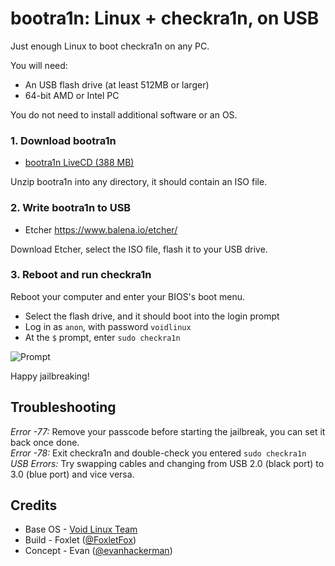 bootra1n: Linux + checkra1n, on USB
===================================
Just enough Linux to boot checkra1n on any PC.

You will need:
- An USB flash drive (at least 512MB or larger)
- 64-bit AMD or Intel PC

You do not need to install additional software or an OS.

### 1. Download bootra1n
- [bootra1n LiveCD (388 MB)](https://drive.google.com/uc?id=137Wlou51i4cuDidzUSR_LS59s37BTsqs&export=download)

Unzip bootra1n into any directory, it should contain an ISO file.

### 2. Write bootra1n to USB
- Etcher https://www.balena.io/etcher/

Download Etcher, select the ISO file, flash it to your USB drive.

### 3. Reboot and run checkra1n
Reboot your computer and enter your BIOS's boot menu.

- Select the flash drive, and it should boot into the login prompt
- Log in as `anon`, with password `voidlinux`
- At the `$` prompt, enter `sudo checkra1n`

![Prompt](https://i.imgur.com/MmqUBUJ.png)

Happy jailbreaking!

## Troubleshooting
*Error -77:* Remove your passcode before starting the jailbreak, you can set it back once done.  
*Error -78:* Exit checkra1n and double-check you entered `sudo checkra1n`
*USB Errors:* Try swapping cables and changing from USB 2.0 (black port) to 3.0 (blue port) and vice versa.

## Credits
- Base OS - [Void Linux Team](https://voidlinux.org/)
- Build - Foxlet ([@FoxletFox](https://twitter.com/foxletfox))
- Concept - Evan ([@evanhackerman](https://twitter.com/evanhackerman))

